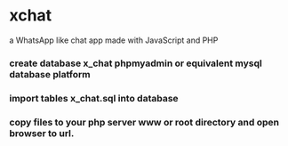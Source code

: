 # xchat
a WhatsApp like chat app made with JavaScript and PHP

### create database x_chat phpmyadmin or equivalent mysql database platform
### import tables x_chat.sql into database
### copy files to your php server www or root directory and open browser to url.
